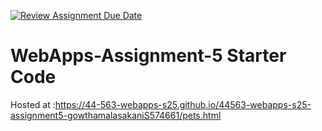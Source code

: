 [![Review Assignment Due Date](https://classroom.github.com/assets/deadline-readme-button-22041afd0340ce965d47ae6ef1cefeee28c7c493a6346c4f15d667ab976d596c.svg)](https://classroom.github.com/a/I_cAM86b)
# WebApps-Assignment-5 Starter Code
 Hosted at :https://44-563-webapps-s25.github.io/44563-webapps-s25-assignment5-gowthamalasakaniS574661/pets.html
